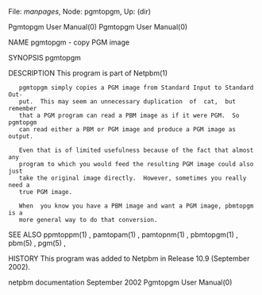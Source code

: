 File: *manpages*,  Node: pgmtopgm,  Up: (dir)

Pgmtopgm User Manual(0)                                Pgmtopgm User Manual(0)



NAME
       pgmtopgm - copy PGM image


SYNOPSIS
       pgmtopgm


DESCRIPTION
       This program is part of Netpbm(1)

       pgmtopgm simply copies a PGM image from Standard Input to Standard Out-
       put.  This may seem an unnecessary duplication  of  cat,  but  remember
       that a PGM program can read a PBM image as if it were PGM.  So pgmtopgm
       can read either a PBM or PGM image and produce a PGM image as output.

       Even that is of limited usefulness because of the fact that almost  any
       program to which you would feed the resulting PGM image could also just
       take the original image directly.  However, sometimes you really need a
       true PGM image.

       When  you know you have a PBM image and want a PGM image, pbmtopgm is a
       more general way to do that conversion.



SEE ALSO
       ppmtoppm(1) , pamtopam(1) , pamtopnm(1) , pbmtopgm(1) , pbm(5) , pgm(5)
       ,


HISTORY
       This program was added to Netpbm in Release 10.9 (September 2002).



netpbm documentation            September 2002         Pgmtopgm User Manual(0)
